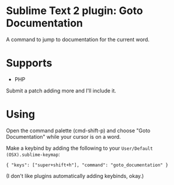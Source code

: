 # Sublime Text 2 plugin: Goto Documentation

A command to jump to documentation for the current word.

# Supports

 * PHP

Submit a patch adding more and I'll include it.

# Using

Open the command palette (cmd-shift-p) and choose "Goto Documentation" while your cursor is on a word.

Make a keybind by adding the following to your `User/Default (OSX).sublime-keymap`:

	{ "keys": ["super+shift+h"], "command": "goto_documentation" }

(I don't like plugins automatically adding keybinds, okay.)
